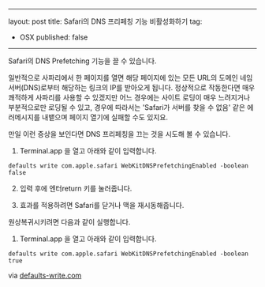 ---
layout: post
title: Safari의 DNS 프리페칭 기능 비활성화하기
tag:
 - OSX
published: false
 ---
Safari의 DNS Prefetching 기능을 끌 수 있습니다.

일반적으로 사파리에서 한 페이지를 열면 해당 페이지에 있는 모든 URL의 도메인 네임 서버(DNS)로부터 해당하는 링크의 IP를 받아오게 됩니다. 정상적으로 작동한다면 매우 쾌적하게 사파리를 사용할 수 있겠지만 어느 경우에는 사이트 로딩이 매우 느려지거나 부분적으로만 로딩될 수 있고, 경우에 따라서는 'Safari가 서버를 찾을 수 없음' 같은 에러메시지를 내뱉으며 페이지 열기에 실패할 수도 있지요. 

만일 이런 증상을 보인다면 DNS 프리페칭을 끄는 것을 시도해 볼 수 있습니다.

1. Terminal.app 을 열고 아래와 같이 입력합니다.

`defaults write com.apple.safari WebKitDNSPrefetchingEnabled -boolean false`

2. 입력 후에 엔터return 키를 눌러줍니다.

3. 효과를 적용하려면 Safari를 닫거나 맥을 재시동해줍니다.

원상복귀시키려면 다음과 같이 실행합니다.

1. Terminal.app 을 열고 아래와 같이 입력합니다.

`defaults write com.apple.safari WebKitDNSPrefetchingEnabled -boolean true`

via [defaults-write.com](http://www.defaults-write.com/toggle-safari-dns-prefetching/)